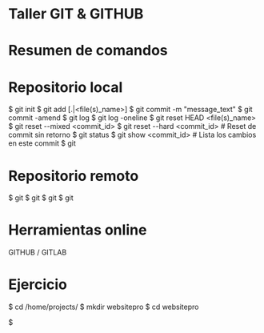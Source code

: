 Taller GIT & GITHUB
===================

Resumen de comandos
===================

# Repositorio local

$ git init
$ git add [.|<file(s)_name>]
$ git commit -m "message_text"
$ git commit -amend
$ git log
$ git log -oneline
$ git reset HEAD <file(s)_name>
$ git reset --mixed <commit_id>
$ git reset --hard <commit_id> # Reset de commit sin retorno
$ git status
$ git show <commit_id> # Lista los cambios en este commit
$ git

# Repositorio remoto

$ git
$ git
$ git
$ git

# Herramientas online

GITHUB / GITLAB


Ejercicio
=========

$ cd /home/projects/
$ mkdir websitepro
$ cd websitepro

$
